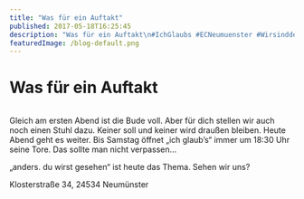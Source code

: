 ```yaml
---
title: "Was für ein Auftakt"
published: 2017-05-18T16:25:45
description: "Was für ein Auftakt\n#IchGlaubs #ECNeumuenster #WirsindderNordbund"
featuredImage: /blog-default.png
---
```


# Was für ein Auftakt

<img loading="lazy" src="/old/ICHGLAUBs-2017_05_Do-5-001.jpg" alt>

Gleich am ersten Abend ist die Bude voll. Aber für dich stellen wir auch noch einen Stuhl dazu. Keiner soll und keiner wird draußen bleiben. Heute Abend geht es weiter. Bis Samstag öffnet &#8222;ich glaub&#8217;s&#8220; immer um 18:30 Uhr seine Tore. Das sollte man nicht verpassen&#8230;

&#8222;anders. du wirst gesehen&#8220; ist heute das Thema. Sehen wir uns?

Klosterstraße 34, 24534 Neumünster

<img loading="lazy" src="/old/ICHGLAUBs-2017_05_Do-1-001.jpg" alt> <img loading="lazy" src="/old/ICHGLAUBs-2017_05_Do-20-001.jpg" alt>